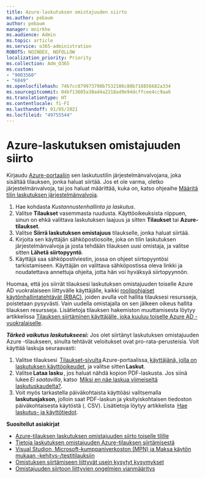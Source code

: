 ```yaml
---
title: Azure-laskutuksen omistajuuden siirto
ms.author: pebaum
author: pebaum
manager: mnirkhe
ms.audience: Admin
ms.topic: article
ms.service: o365-administration
ROBOTS: NOINDEX, NOFOLLOW
localization_priority: Priority
ms.collection: Adm_O365
ms.custom:
- "9003560"
- "6849"
ms.openlocfilehash: 74b7cc879973790b7532106c80b718856682a334
ms.sourcegitcommit: 04bf13605a30ad4a2218ad9e94dcffcee4cc9aa6
ms.translationtype: HT
ms.contentlocale: fi-FI
ms.lasthandoff: 01/05/2021
ms.locfileid: "49755544"
---
```

# <a name="transfer-azure-billing-ownership"></a>Azure-laskutuksen omistajuuden siirto

Kirjaudu [Azure-portaaliin](https://portal.azure.com/) sen laskutustilin järjestelmänvalvojana, joka sisältää tilauksen, jonka haluat siirtää. Jos et ole varma, oletko järjestelmänvalvoja, tai jos haluat määrittää, kuka on, katso ohjeaihe [Määritä tilin laskutuksen järjestelmänvalvoja](https://docs.microsoft.com/azure/cost-management-billing/understand/subscription-transfer#whoisaa).

1. Hae kohdasta _Kustannustenhallinta ja laskutus_.
1. Valitse **Tilaukset** vasemmasta ruudusta. Käyttöoikeuksista riippuen, sinun on ehkä valittava laskutuksen laajuus ja sitten **Tilaukset** tai **Azure-tilaukset**.
1. Valitse **Siirrä laskutuksen omistajuus** tilaukselle, jonka haluat siirtää.
1. Kirjoita sen käyttäjän sähköpostiosoite, joka on tilin laskutuksen järjestelmänvalvoja ja josta tehdään tilauksen uusi omistaja, ja valitse sitten **Lähetä siirtopyyntö**.
1. Käyttäjä saa sähköpostiviestin, jossa on ohjeet siirtopyyntösi tarkistamiseen. Käyttäjän on valittava sähköpostissa oleva linkki ja noudatettava annettuja ohjeita, jotta hän voi hyväksyä siirtopyynnön.

Huomaa, että jos siirrät tilauksesi laskutuksen omistajuuden toiselle Azure AD vuokralaiseen liittyvälle käyttäjälle, kaikki [roolipohjaiset käytönhallintatehtävät (RBAC)](https://docs.microsoft.com/azure/role-based-access-control/overview?WT.mc_id=Portal-Microsoft_Azure_Support), joiden avulla voit hallita tilauksesi resursseja, poistetaan pysyvästi. Vain uudella omistajalla on sen jälkeen oikeus hallita tilauksen resursseja. Lisätietoja tilauksen hakemiston muuttamisesta löytyy artikkelissa [Tilauksen siirtäminen käyttäjälle, joka kuuluu toiselle Azure AD -vuokralaiselle](https://docs.microsoft.com/azure/active-directory/managed-identities-azure-resources/known-issues?WT.mc_id=Portal-Microsoft_Azure_Support).

_**Tärkeä vaikutus laskutukseesi:**_ Jos olet siirtänyt laskutuksen omistajuuden Azure -tilaukseen, sinulta tehtävät veloitukset ovat pro-rata-perusteisia. Voit käyttää laskuja seuraavasti:  

1. Valitse tilauksesi  [Tilaukset-sivulta](https://portal.azure.com/#blade/Microsoft_Azure_Billing/SubscriptionsBlade) Azure-portaalissa, [käyttäjänä, jolla on laskutuksen käyttöoikeudet](https://docs.microsoft.com/azure/cost-management-billing/manage/manage-billing-access?WT.mc_id=Portal-Microsoft_Azure_Support), ja valitse sitten **Laskut**.
1. Valitse **Lataa lasku** , jos haluat nähdä kopion PDF-laskusta. Jos siinä lukee _Ei saatavilla_, katso  [Miksi en näe laskua viimeiseltä laskutuskaudelta?](https://docs.microsoft.com/azure/cost-management-billing/manage/download-azure-invoice-daily-usage-date?WT.mc_id=Portal-Microsoft_Azure_Support#noinvoice).
1. Voit myös tarkastella päiväkohtaista käyttöäsi valitsemalla **laskutusjakson**, jolloin saat PDF-laskun ja yksityiskohtaisen tiedoston päiväkohtaisesta käytöstä (. CSV). Lisätietoja löytyy artikkelista  [Hae laskutus- ja käyttötiedot](https://docs.microsoft.com/azure/cost-management-billing/manage/download-azure-invoice-daily-usage-date?WT.mc_id=Portal-Microsoft_Azure_Support).

**Suositellut asiakirjat**

- [Azure-tilauksen laskutuksen omistajuuden siirto toiselle tilille](https://docs.microsoft.com/azure/cost-management-billing/manage/billing-subscription-transfer)
- [Tietoja laskutuksen omistajuuden Azure-tilauksen siirtämisestä](https://docs.microsoft.com//azure/cost-management-billing/understand/subscription-transfer)
- [Visual Studion, Microsoft-kumppaniverkoston (MPN) ja Maksa käytön mukaan -kehitys-/testitilauksiin](https://docs.microsoft.com/azure/billing/billing-subscription-transfer?WT.mc_id=Portal-Microsoft_Azure_Support#transferring-visual-studio-microsoft-partner-network-mpn-and-pay-as-you-go-devtest-subscriptions)
- [Omistuksen siirtämiseen liittyvät usein kysytyt kysymykset](https://docs.microsoft.com/azure/billing/billing-subscription-transfer?WT.mc_id=Portal-Microsoft_Azure_Support#frequently-asked-questions-faq-for-senders)
- [Omistajuuden siirtoon liittyvien ongelmien vianmääritys](https://docs.microsoft.com/azure/billing/billing-subscription-transfer?WT.mc_id=Portal-Microsoft_Azure_Support#troubleshooting)
